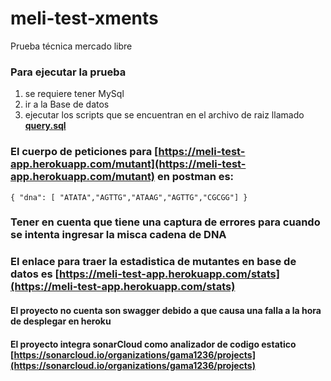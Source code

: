 # meli-test-xments
Prueba técnica mercado libre

### Para ejecutar la prueba
1. se requiere tener MySql
2. ir a la Base de datos 
3. ejecutar los scripts que se encuentran en el archivo de raiz llamado **[query.sql]()**

### El cuerpo de peticiones para [https://meli-test-app.herokuapp.com/mutant](https://meli-test-app.herokuapp.com/mutant) en postman es:
`{
"dna": [
"ATATA","AGTTG","ATAAG","AGTTG","CGCGG"]
}`
### Tener en cuenta que tiene una captura de errores para cuando se intenta ingresar la misca cadena de DNA

### El enlace para traer la estadistica de mutantes en base de datos es [https://meli-test-app.herokuapp.com/stats](https://meli-test-app.herokuapp.com/stats)

#### El proyecto no cuenta son swagger debido a que causa una falla a la hora de desplegar en heroku

#### El proyecto integra sonarCloud como analizador de codigo estatico [https://sonarcloud.io/organizations/gama1236/projects](https://sonarcloud.io/organizations/gama1236/projects)
